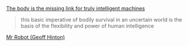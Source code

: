 [The body is the missing link for truly intelligent machines](https://sinapticas.com/2019/08/21/the-body-is-the-missing-link-for-truly-intelligent-machines/)

> this basic imperative of bodily survival in an uncertain world is the basis of the flexibility and power of human intelligence

[Mr Robot (Geoff Hinton)](https://torontolife.com/life/ai-superstars-google-facebook-apple-studied-guy/)
